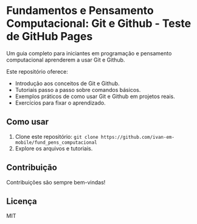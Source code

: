 # Fundamentos e Pensamento Computacional: Git e Github - Teste de GitHub Pages

Um guia completo para iniciantes em programação e pensamento computacional aprenderem a usar Git e Github.

Este repositório oferece:

* Introdução aos conceitos de Git e Github.
* Tutoriais passo a passo sobre comandos básicos.
* Exemplos práticos de como usar Git e Github em projetos reais.
* Exercícios para fixar o aprendizado.

## Como usar

1. Clone este repositório: `git clone https://github.com/ivan-em-mobile/fund_pens_computacional`
2. Explore os arquivos e tutoriais.

## Contribuição

Contribuições são sempre bem-vindas!

## Licença

MIT
